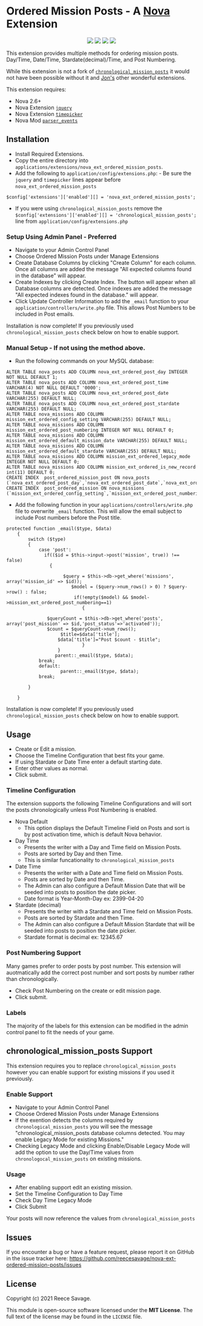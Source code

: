 # Ordered Mission Posts - A [Nova](https://anodyne-productions.com/nova) Extension

<p align="center">
  <a href="https://github.com/reecesavage/nova-ext-ordered-mission-posts/releases/tag/v1.1.0"><img src="https://img.shields.io/badge/Version-v1.1.0-brightgreen.svg"></a>
  <a href="http://www.anodyne-productions.com/nova"><img src="https://img.shields.io/badge/Nova-v2.6+-orange.svg"></a>
  <a href="https://www.php.net"><img src="https://img.shields.io/badge/PHP-v5.3.0-blue.svg"></a>
  <a href="https://opensource.org/licenses/MIT"><img src="https://img.shields.io/badge/license-MIT-red.svg"></a>
</p>

This extension provides multiple methods for ordering mission posts. Day/Time, Date/Time, Stardate(decimal)/Time, and Post Numbering.

While this extension is not a fork of [`chronological_mission_posts`](https://github.com/jonmatterson/nova-ext-chronological_mission_posts) it would not have been possible without it and [Jon's](https://github.com/jonmatterson?tab=repositories) other wonderful extensions.

This extension requires:

- Nova 2.6+
- Nova Extension [`jquery`](https://github.com/jonmatterson/nova-ext-jquery)
- Nova Extension [`timepicker`](https://github.com/jonmatterson/nova-ext-timepicker)
- Nova Mod [`parser_events`](https://github.com/jonmatterson/nova-mod-parser_events)

## Installation

- Install Required Extensions.
- Copy the entire directory into `applications/extensions/nova_ext_ordered_mission_posts`.
- Add the following to `application/config/extensions.php`: - Be sure the `jquery` and `timepicker` lines appear before `nova_ext_ordered_mission_posts`
```
$config['extensions']['enabled'][] = 'nova_ext_ordered_mission_posts';
```
- If you were using `chronological_mission_posts` remove the `$config['extensions']['enabled'][] = 'chronological_mission_posts';` line from `application/config/extensions.php`

### Setup Using Admin Panel - Preferred

- Navigate to your Admin Control Panel
- Choose Ordered Mission Posts under Manage Extensions
- Create Database Columns by clicking "Create Column" for each column. Once all columns are added the message "All expected columns found in the database" will appear.
- Create Indexes by clicking Create Index. The button will appear when all Database columns are detected. Once indexes are added the message "All expected indexes found in the database." will appear.
- Click Update Controller Information to add the `_email` function to your `application/controllers/write.php` file. This allows Post Numbers to be included in Post emails.

Installation is now complete! If you previously used `chronological_mission_posts` check below on how to enable support.

### Manual Setup - If not using the method above.

- Run the following commands on your MySQL database:

```
ALTER TABLE nova_posts ADD COLUMN nova_ext_ordered_post_day INTEGER NOT NULL DEFAULT 1;
ALTER TABLE nova_posts ADD COLUMN nova_ext_ordered_post_time VARCHAR(4) NOT NULL DEFAULT '0000';
ALTER TABLE nova_posts ADD COLUMN nova_ext_ordered_post_date VARCHAR(255) DEFAULT NULL;
ALTER TABLE nova_posts ADD COLUMN nova_ext_ordered_post_stardate VARCHAR(255) DEFAULT NULL;
ALTER TABLE nova_missions ADD COLUMN mission_ext_ordered_config_setting VARCHAR(255) DEFAULT NULL;
ALTER TABLE nova_missions ADD COLUMN mission_ext_ordered_post_numbering INTEGER NOT NULL DEFAULT 0;
ALTER TABLE nova_missions ADD COLUMN mission_ext_ordered_default_mission_date VARCHAR(255) DEFAULT NULL;
ALTER TABLE nova_missions ADD COLUMN mission_ext_ordered_default_stardate VARCHAR(255) DEFAULT NULL;
ALTER TABLE nova_missions ADD COLUMN mission_ext_ordered_legacy_mode INTEGER NOT NULL DEFAULT 0;
ALTER TABLE nova_missions ADD COLUMN mission_ext_ordered_is_new_record int(11) DEFAULT 0;
CREATE INDEX  post_ordered_mission_post ON nova_posts (`nova_ext_ordered_post_day`,`nova_ext_ordered_post_date`,`nova_ext_ordered_post_stardate`,`nova_ext_ordered_post_time`)";
CREATE INDEX  post_ordered_mission ON nova_missions (`mission_ext_ordered_config_setting`,`mission_ext_ordered_post_numbering`,`mission_ext_ordered_default_mission_date`,`mission_ext_ordered_default_stardate`,`mission_ext_ordered_legacy_mode`,`mission_ext_ordered_is_new_record`)";
```

- Add the following function in your `applications/controllers/write.php` file to overwrite `_email` function. This will allow the email subject to include Post numbers before the Post title. 

```
protected function _email($type, $data)
	{   
		switch ($type)
		{
			case 'post':  
              if(($id = $this->input->post('mission', true)) !== false)
                {  
                	
              		 $query = $this->db->get_where('missions', array('mission_id' => $id));
   						$model = ($query->num_rows() > 0) ? $query->row() : false;
  						 if(!empty($model) && $model->mission_ext_ordered_post_numbering==1)
   							{
                             
               $queryCount = $this->db->get_where('posts', array('post_mission' => $id,'post_status'=>'activated'));
               $count = $queryCount->num_rows();
                    $title=$data['title'];
                   $data['title']="Post $count - $title";
   							}
                   }
                  parent::_email($type, $data);
			break;
			default:
                    parent::_email($type, $data);
			break;
				
		}
	
	}
```
Installation is now complete! If you previously used `chronological_mission_posts` check below on how to enable support.

## Usage

- Create or Edit a mission.
- Choose the Timeline Configuration that best fits your game.
- If using Stardate or Date Time enter a default starting date.
- Enter other values as normal.
- Click submit.

### Timeline Configuration
The extension supports the following Timeline Configurations and will sort the posts chronologically unless Post Numbering is enabled.

- Nova Default
	- This option displays the Default Timeline Field on Posts and sort is by post activation time, which is default Nova behavior.
- Day Time
	- Presents the writer with a Day and Time field on Mission Posts.
	- Posts are sorted by Day and then Time.
	- This is similar funcationality to `chronological_mission_posts`
- Date Time
	- Presents the writer with a Date and Time field on Mission Posts.
	- Posts are sorted by Date and then Time.
	- The Admin can also configure a Default Mission Date that will be seeded into posts to position the date picker.
	- Date format is Year-Month-Day ex: 2399-04-20
- Stardate (decimal)
	- Presents the writer with a Stardate and Time field on Mission Posts.
	- Posts are sorted by Stardate and then Time.
	- The Admin can also configure a Default Mission Stardate that will be seeded into posts to position the date picker.
	- Stardate format is decimal ex: 12345.67

### Post Numbering Support
Many games prefer to order posts by post number. This extension will auotmatically add the correct post number and sort posts by number rather than chronologically.
- Check Post Numbering on the create or edit mission page.
- Click submit.

### Labels
The majority of the labels for this extension can be modified in the admin control panel to fit the needs of your game.

## chronological_mission_posts Support
This extension requires you to replace `chronological_mission_posts` however you can enable support for existing missions if you used it previously.

### Enable Support
- Navigate to your Admin Control Panel
- Choose Ordered Mission Posts under Manage Extensions
- If the exention detects the columns required by `chronological_mission_posts` you will see the message "chronological_mission_posts database columns detected. You may enable Legacy Mode for existing Missions."
- Checking Legacy Mode and clicking Enable/Disable Legacy Mode will add the option to use the Day/Time values from `chronologocal_mission_posts` on existing missions.

### Usage
- After enabling support edit an existing mission.
- Set the Timeline Configuration to Day Time
- Check Day Time Legacy Mode
- Click Submit

Your posts will now reference the values from `chronological_mission_posts`

## Issues

If you encounter a bug or have a feature request, please report it on GitHub in the issue tracker here: https://github.com/reecesavage/nova-ext-ordered-mission-posts/issues

## License

Copyright (c) 2021 Reece Savage.

This module is open-source software licensed under the **MIT License**. The full text of the license may be found in the `LICENSE` file.
